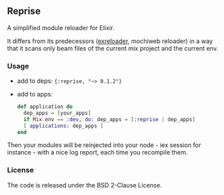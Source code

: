 ## Reprise

A simplified module reloader for Elixir.

It differs from its predecessors ([exreloader][1], mochiweb reloader)
in a way that it scans only beam files of the current mix project
and the current env.

[1]: http://github.com/yrashk/exreloader

### Usage

- add to deps: 
  `{:reprise, "~> 0.1.2"}`

- add to apps:
    ```Elixir
    def application do
      dep_apps = [your_apps] 
      if Mix.env == :dev, do: dep_apps = [:reprise | dep_apps]
      [ applications: dep_apps ]
    end
    ```

Then your modules will be reinjected into your node - iex session
for instance - with a nice log report, each time you recompile them.

### License

The code is released under the BSD 2-Clause License.

